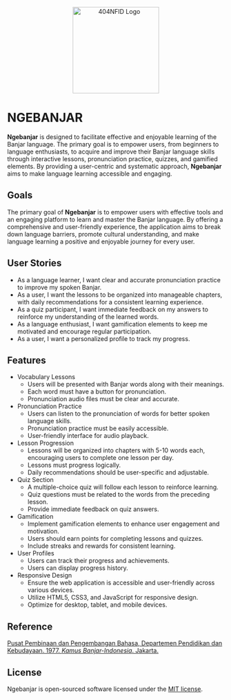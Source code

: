 <p align="center"><a href="https://laravel.com" target="_blank"><img src="https://avatars.githubusercontent.com/u/87377917?s=200&v=4" width="200" alt="404NFID Logo"></a></p>

# NGEBANJAR

**Ngebanjar** is designed to facilitate effective and enjoyable learning of the Banjar language. The primary goal is to empower users, from beginners to language enthusiasts, to acquire and improve their Banjar language skills through interactive lessons, pronunciation practice, quizzes, and gamified elements. By providing a user-centric and systematic approach, **Ngebanjar** aims to make language learning accessible and engaging.

## Goals

The primary goal of **Ngebanjar** is to empower users with effective tools and an engaging platform to learn and master the Banjar language. By offering a comprehensive and user-friendly experience, the application aims to break down language barriers, promote cultural understanding, and make language learning a positive and enjoyable journey for every user.

## User Stories

- As a language learner, I want clear and accurate pronunciation practice to improve my spoken Banjar.
- As a user, I want the lessons to be organized into manageable chapters, with daily recommendations for a consistent learning experience.
- As a quiz participant, I want immediate feedback on my answers to reinforce my understanding of the learned words.
- As a language enthusiast, I want gamification elements to keep me motivated and encourage regular participation.
- As a user, I want a personalized profile to track my progress.

## Features

- Vocabulary Lessons
  - Users will be presented with Banjar words along with their meanings.
  - Each word must have a button for pronunciation.
  - Pronunciation audio files must be clear and accurate.
- Pronunciation Practice
  - Users can listen to the pronunciation of words for better spoken language skills.
  - Pronunciation practice must be easily accessible.
  - User-friendly interface for audio playback.
- Lesson Progression
  - Lessons will be organized into chapters with 5-10 words each, encouraging users to complete one lesson per day.
  - Lessons must progress logically.
  - Daily recommendations should be user-specific and adjustable.
- Quiz Section
  - A multiple-choice quiz will follow each lesson to reinforce learning.
  - Quiz questions must be related to the words from the preceding lesson.
  - Provide immediate feedback on quiz answers.
- Gamification
  - Implement gamification elements to enhance user engagement and motivation.
  - Users should earn points for completing lessons and quizzes.
  - Include streaks and rewards for consistent learning.
- User Profiles
  - Users can track their progress and achievements.
  - Users can display progress history.
- Responsive Design
  - Ensure the web application is accessible and user-friendly across various devices.
  - Utilize HTML5, CSS3, and JavaScript for responsive design.
  - Optimize for desktop, tablet, and mobile devices.

## Reference
[Pusat Pembinaan dan Pengembangan Bahasa, Departemen Pendidikan dan Kebudayaan. 1977. _Kamus Banjar-Indonesia_. Jakarta.](https://repositori.kemdikbud.go.id/2888/1/Kamus%20Banjar%20-%20Indonesia%20%20%20%20%20-%20%20%20189h.pdf)

## License

Ngebanjar is open-sourced software licensed under the [MIT license](https://opensource.org/licenses/MIT).
